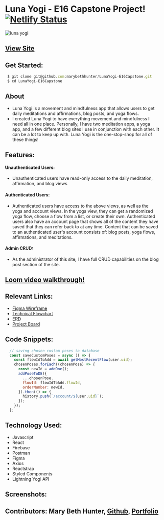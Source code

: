 # Luna Yogi - E16 Capstone Project! [![Netlify Status](https://api.netlify.com/api/v1/badges/bd6ac731-e8af-494b-86c7-e7043c84034a/deploy-status)](https://app.netlify.com/sites/lunayogi/deploys)


![luna yogi](https://user-images.githubusercontent.com/86667443/146215625-4f07fa01-4218-4426-bab2-f13b208330ca.png)

## [View Site](https://lunayogi.netlify.app/)
## Get Started:


```javascript
 $ git clone git@github.com:marybethhunter/LunaYogi-E16Capstone.git
 $ cd LunaYogi-E16Capstone
```

## About
* Luna Yogi is a movement and mindfulness app that allows users to get daily meditations and affirmations, blog posts, and yoga flows. 
* I created Luna Yogi to have everything movement and mindfulness I need all in one place. Personally, I have two meditation apps, a yoga app, and a few different blog sites I use in conjunction with each other. It can be a lot to keep up with. Luna Yogi is the one-stop-shop for all of these things!


## Features: 

#### **Unauthenticated Users**:
* Unauthenticated users have read-only access to the daily meditation, affirmation, and blog views.
#### **Authenticated Users**:
* Authenticated users have access to the above views, as well as the yoga and account views. In the yoga view, they can get a randomized yoga flow, choose a flow from a list, or create their own. Authenticated users also have an account page that shows all of the content they have saved that they can refer back to at any time. Content that can be saved to an authenticated user's account consists of: blog posts, yoga flows, affirmations, and meditations.
#### **Admin CRUD**: 
* As the administrator of this site, I have full CRUD capabilities on the blog post section of the site.

## [Loom video walkthrough!]()

## Relevant Links:
* [Figma Wireframe](https://www.figma.com/file/7uOdLefTT25DgrhhqTfmkS/Luna-Yogi-Capstone?node-id=0%3A1)
* [Technical Flowchart](https://docs.google.com/presentation/d/1pf3ZF9VGCbTWPnRUrzNJ-a2sat36xseGr8uGBnimu-s/edit?usp=sharing)
* [ERD](https://dbdiagram.io/d/61a4fdef8c901501c0d7c844)
* [Project Board](https://github.com/marybethhunter/LunaYogi-E16Capstone/projects/1)

## Code Snippets:

```javascript
  // saving chosen custom poses to database
  const saveCustomPoses = async () => {
    const flowIdToAdd = await getMostRecentFlow(user.uid);
    chosenPoses.forEach((chosenPose) => {
      const newId = addOne();
      addPoseToDB({
        ...chosenPose,
        flowId: flowIdToAdd.flowId,
        orderNumber: newId,
      }).then(() => {
        history.push(`/account/${user.uid}`);
      });
    });
  };
```

## Technology Used:
* Javascript
* React
* Firebase
* Postman
* Figma
* Axios
* Reactstrap
* Styled Components
* Lightning Yogi API

## Screenshots:

## Contributors: Mary Beth Hunter, [Github](https://github.com/marybethhunter), [Portfolio](https://marybeth-hunter.com/)
